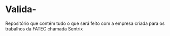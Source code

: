 # Valida-
Repositório que contém tudo o que será feito com a empresa criada para os trabalhos da FATEC chamada Sentrix

